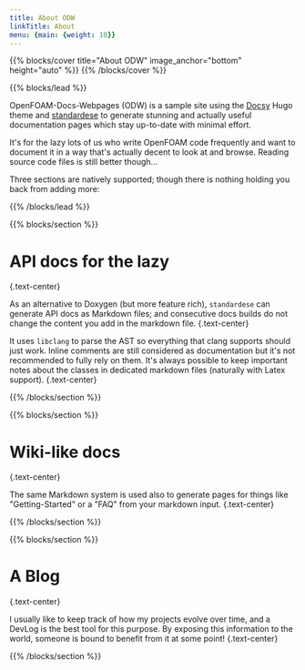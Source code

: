```yaml
---
title: About ODW
linkTitle: About
menu: {main: {weight: 10}}
---
```


{{% blocks/cover title="About ODW" image_anchor="bottom" height="auto" %}}
{{% /blocks/cover %}}

{{% blocks/lead %}}

OpenFOAM-Docs-Webpages (ODW) is a sample site using the [Docsy](https://github.com/google/docsy)
Hugo theme and [standardese](https://github.com/standardese/standardese) to generate stunning
and actually useful documentation pages which stay up-to-date with minimal effort.

It's for the lazy lots of us who write OpenFOAM code frequently and want to document it
in a way that's actually decent to look at and browse. Reading source code files is still
better though...

Three sections are natively supported; though there is nothing holding you back from adding more:

{{% /blocks/lead %}}

{{% blocks/section %}}

# API docs for the lazy
{.text-center}

As an alternative to Doxygen (but more feature rich), `standardese` can generate API docs
as Markdown files; and consecutive docs builds do not change the content you add in the markdown file.
{.text-center}

It uses `libclang` to parse the AST so everything that clang supports should just work. Inline comments
are still considered as documentation but it's not
recommended to fully rely on them. It's always possible to keep important notes about the classes in dedicated
markdown files (naturally with Latex support).
{.text-center}

{{% /blocks/section %}}

{{% blocks/section %}}

# Wiki-like docs
{.text-center}

The same Markdown system is used also to generate pages for things like "Getting-Started" or
a "FAQ" from your markdown input.
{.text-center}

{{% /blocks/section %}}

{{% blocks/section %}}

# A Blog
{.text-center}

I usually like to keep track of how my projects evolve over time, and a DevLog is the best tool for this purpose.
By exposing this information to the world, someone is bound to benefit from it at some point!
{.text-center}

{{% /blocks/section %}}
